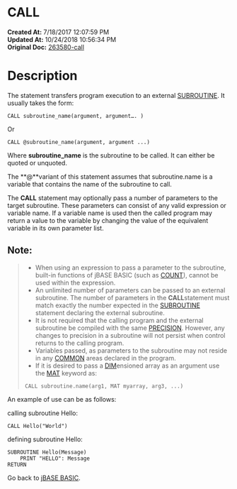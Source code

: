 # CALL

**Created At:** 7/18/2017 12:07:59 PM  
**Updated At:** 10/24/2018 10:56:34 PM  
**Original Doc:** [263580-call](https://docs.jbase.com/36868-jbase-basic/263580-call)  


# Description

The statement transfers program execution to an external [SUBROUTINE](./../subroutine). It usually takes the form:

```
CALL subroutine_name(argument, argument…. )
```

Or

```
CALL @subroutine_name(argument, argument ...)
```

Where **subroutine\_name** is the subroutine to be called. It can either be quoted or unquoted.

The **@**variant of this statement assumes that subroutine.name is a variable that contains the name of the subroutine to call.

The **CALL** statement may optionally pass a number of parameters to the target subroutine. These parameters can consist of any valid expression or variable name. If a variable name is used then the called program may return a value to the variable by changing the value of the equivalent variable in its own parameter list.

## Note:


> - When using an expression to pass a parameter to the subroutine, built-in functions of jBASE BASIC (such as [COUNT](./../count)), cannot be used within the expression.
> - An unlimited number of parameters can be passed to an external subroutine. The number of parameters in the **CALL**statement must match exactly the number expected in the [SUBROUTINE](./../subroutine) statement declaring the external subroutine.
> - It is not required that the calling program and the external subroutine be compiled with the same [PRECISION](./../precision). However, any changes to precision in a subroutine will not persist when control returns to the calling program.
> - Variables passed, as parameters to the subroutine may not reside in any [COMMON](./../common) areas declared in the program.
> - If it is desired to pass a [DIM](./../dimension-%28dim%29)ensioned array as an argument use the [MAT](./../mat) keyword as:
> 
> 
> ```
> CALL subroutine.name(arg1, MAT myarray, arg3, ...)
> ```


An example of use can be as follows:

calling subroutine Hello:

```
CALL Hello("World")
```

defining subroutine Hello:

```
SUBROUTINE Hello(Message)
    PRINT "HELLO": Message
RETURN
```



Go back to [jBASE BASIC](./../jbase-basic-programmers-reference-guide).
